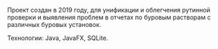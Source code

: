 Проект создан в 2019 году, для унификации и облегчения рутинной проверки и выявления проблем в отчетах по буровым растворам с различных буровых установок.

Технологии: Java, JavaFX, SQLite.

